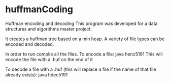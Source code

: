 # huffmanCoding
Huffman encoding and decoding
This program was developed for a data structures and algorithms master project.

It creates a huffman tree based on a min heap.
A variety of file types can be encoded and decoded.

In order to run complie all the files.
To encode a file: java henc5191 <file path>
This will encode the file with a .huf on the end of it
  
To decode a file with a .huf (this will replace a file if the name of that file already exists): java hdec5191 <file path>
